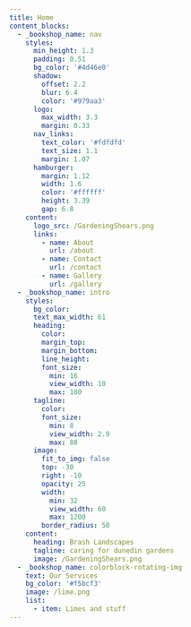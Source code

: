```yaml
---
title: Home
content_blocks:
  - _bookshop_name: nav
    styles:
      min_height: 1.3
      padding: 0.51
      bg_color: '#4d46e0'
      shadow:
        offset: 2.2
        blur: 6.4
        color: '#979aa3'
      logo:
        max_width: 3.3
        margin: 0.33
      nav_links:
        text_color: '#fdfdfd'
        text_size: 1.1
        margin: 1.07
      hamburger:
        margin: 1.12
        width: 1.6
        color: '#ffffff'
        height: 3.39
        gap: 6.8
    content:
      logo_src: /GardeningShears.png
      links:
        - name: About
          url: /about
        - name: Contact
          url: /contact
        - name: Gallery
          url: /gallery
  - _bookshop_name: intro
    styles:
      bg_color:
      text_max_width: 61
      heading:
        color:
        margin_top:
        margin_bottom:
        line_height:
        font_size:
          min: 16
          view_width: 10
          max: 180
      tagline:
        color:
        font_size:
          min: 8
          view_width: 2.9
          max: 88
      image:
        fit_to_img: false
        top: -30
        right: -10
        opacity: 25
        width:
          min: 32
          view_width: 60
          max: 1200
        border_radius: 50
    content:
      heading: Brash Landscapes
      tagline: caring for dunedin gardens
      image: /GardeningShears.png
  - _bookshop_name: colorblock-rotating-img
    text: Our Services
    bg_color: '#f5bcf3'
    image: /lime.png
    list:
      - item: Limes and stuff
---
```

